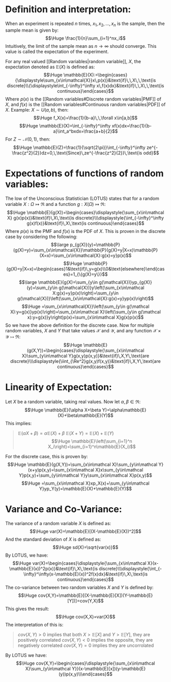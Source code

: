 
# Definition and interpretation:

When an experiment is repeated $n$ times, $x_1, x_2, \dots, x_n$ is the sample, then the sample mean is given by:$$\Huge \frac{1}{n}\sum_{i=1}^nx_i$$
Intuitively, the limit of the sample mean as $n\to\infty$ should converge. This value is called the expectation of the experiment.

For any real valued [[Random variables|random variable]], $X$, the expectation denoted as $\mathbb{E}(X)$ is defined as:$$\Huge \mathbb{E}(X):=\begin{cases}{\displaystyle\sum_{x\in\mathcal{X}}x\,p(x)}&\text{if}\,\,X\,\,\text{is discrete}\\{\displaystyle\int_{-\infty}^\infty x\,f(x)dx}&\text{if}\,\,X\,\,\text{is continuous}\end{cases}$$
Where $p(x)$ is the [[Random variables#Discrete random variables|PMF]] of $X$, and $f(x)$ is the [[Random variables#Continuous random variables|PDF]] of $X$. Example: $X\sim U(a, b)$, then:$$\Huge f_X(x)=\frac{1}{b-a}\,\,\forall x\in[a,b]$$$$\Huge \mathbb{E}(X)=\int_{-\infty}^\infty xf(x)dx=\frac{1}{b-a}\int_a^bxdx=\frac{a+b}{2}$$
For $Z\sim\mathcal{N}(0,1)$, then:$$\Huge \mathbb{E}(Z)=\frac{1}{\sqrt{2\pi}}\int_{-\infty}^\infty ze^{-\frac{z^2}{2}}dz=0,\,\text{Since}\,ze^{-\frac{z^2}{2}}\,\text{is odd}$$

# Expectations of functions of random variables:

The low of the Unconscious Statistician (LOTUS) states that for a random variable $X:\Omega\mapsto\Re$ and a function $g:X(\Omega)\mapsto \Re$:$$\Huge \mathbb{E}(g(X))=\begin{cases}\displaystyle{\sum_{x\in\mathcal X} g(x)p(x)}&\text{if}\,X\,\text{is discrete}\\\displaystyle{\int_{-\infty}^\infty g(x)f(x)}&\text{if}\,X\,\text{is continuous}\end{cases}$$
Where $p(x)$ is the PMF and $f(x)$ is the PDF of $X$. This is proven in the discrete case by considering the following:$$\large p_{g(X)}(y)=\mathbb{P}(g(X)=y)=\sum_{x\in\mathcal{X}}\mathbb{P}(g(X)=y|X=x)\mathbb{P}(X=x)=\sum_{x\in\mathcal{X}:g(x)=y}p(x)$$$$\Huge \mathbb{P}(g(X)=y|X=x)=\begin{cases}1&\text{if}\,y=g(x)\\0&\text{elsewhere}\end{cases}=1_{\{g(X)=y\}}$$$$\large \mathbb{E}(g(X)=\sum_{y\in g(\mathcal{X})}yp_{g(X)}(y)=\sum_{y\in g(\mathcal{X})}y\left(\sum_{x\in\mathcal X:g(x)=y}p(x)\right)=\sum_{y\in g(\mathcal{X})}\left(\sum_{x\in\mathcal{X}:g(x)=y}yp(x)\right)$$$$\Huge =\sum_{x\in\mathcal{X}}\left(\sum_{y\in g(\mathcal X):y=g(x)}yp(x)\right)=\sum_{x\in\mathcal X}\left(\sum_{y\in g(\mathcal x):y=g(x)}y\right)p(x)=\sum_{x\in\mathcal X}g(x)p(x)$$
So we have the above definition for the discrete case. Now for multiple random variables, $X$ and $Y$ that take values $\mathcal X$ and $\mathcal Y$, and any function $\mathcal X\times\mathcal Y\mapsto\Re$:$$\Huge \mathbb{E}(g(X,Y))=\begin{cases}\displaystyle{\sum_{x\in\mathcal X}\sum_{y\in\mathcal Y}g(x,y)p(x,y)}&\text{if}\,X,Y\,\text{are discrete}\\\displaystyle{\iint_{\Re^2}g(x,y)f(x,y)}&\text{if}\,X,Y\,\text{are continuous}\end{cases}$$
# Linearity of Expectation:

Let $X$ be a random variable, taking real values. Now let $\alpha,\beta\in\Re$:$$\Huge \mathbb{E}(\alpha X+\beta Y)=\alpha\mathbb{E}(X)+\beta\mathbb{E}(Y)$$
This implies:
>$\mathbb{E}(\alpha X+\beta)=\alpha\mathbb{E}(X)+\beta$
>$\mathbb{E}(X+Y)=\mathbb{E}(X)+\mathbb{E}(Y)$
>$$\Huge \mathbb{E}\left(\sum_{i=1}^n X_i\right)=\sum_{i=1}^n\mathbb{E}(X_i)$$

For the discrete case, this is proven by:$$\Huge \mathbb{E}(g(X,Y))=\sum_{x\in\mathcal X}\sum_{y\in\mathcal Y}(x+y)p(x,y)=\sum_{x\in\mathcal X}x\sum_{y\in\mathcal Y}p(x,y)+\sum_{y\in\mathcal Y}y\sum_{x\in\mathcal X}p(x,y)$$$$\Huge =\sum_{x\in\mathcal X}xp_X(x)+\sum_{y\in\mathcal Y}yp_Y(y)=\mathbb{E}(X)+\mathbb{E}(Y)$$

# Variance and Co-Variance:

The variance of a random variable $X$ is defined as:$$\Huge var(X)=\mathbb{E}[(X-\mathbb{E}(X))^2]$$
And the standard deviation of $X$ is defined as:$$\Huge sd(X)=\sqrt{var(x)}$$
By LOTUS, we have:$$\Huge var(X)=\begin{cases}\displaystyle{\sum_{x\in\mathcal X}(x-\mathbb{E}(x))^2p(x)}&\text{if}\,X\,\text{is discrete}\\\displaystyle{\int_{-\infty}^\infty(x-\mathbb{E}(x))^2f(x)dx}&\text{if}\,X\,\text{is continuous}\end{cases}$$
The co-variance between two random variables $X$ and $Y$ is defined by:$$\Huge cov(X,Y)=\mathbb{E}[(X-\mathbb{E}[X])(Y-\mathbb{E}[Y])]=cov(Y,X)$$
This gives the result:$$\Huge cov(X,X)=var(X)$$
The interpretation of this is:
> $cov(X,Y)>0$ implies that both $X>\mathbb{E}[X]$ and $Y>\mathbb{E}[Y]$, they are positively correlated
> $cov(X,Y)<0$ implies the opposite, they are negatively correlated
> $cov(X,Y)=0$ implies they are uncorrolated

By LOTUS we have:$$\Huge cov(X,Y)=\begin{cases}\displaystyle{\sum_{x\in\mathcal X}\sum_{y\in\mathcal Y}}(x-\mathbb{E}[x])(y-\mathbb{E}(y))p(x,y)\\\end{cases}$$
